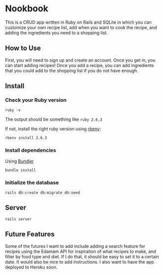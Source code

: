 # Nookbook

This is a CRUD app written in Ruby on Rails and SQLite in which you can customize your own recipe list, add when you want to cook the recipe, and adding the ingredients you need to a shopping list.

## How to Use

First, you will need to sign up and create an account. Once you get in, you can start adding recipes! Once you add a recipe, you can add ingredients that you could add to the shopping list if you do not have enough.

## Install

### Check your Ruby version

```shell
ruby -v
```

The output should be something like `ruby 2.6.3`

If not, install the right ruby version using [rbenv](https://github.com/rbenv/rbenv):

```shell
rbenv install 2.6.3
```

### Install dependencies

Using [Bundler](https://github.com/bundler/bundler)

```shell
bundle install
```

### Initialize the database

```shell
rails db:create db:migrate db:seed
```

## Server

```shell
rails server
```

## Future Features

Some of the futures I want to add include adding a search feature for recipes using the Edamam API for inspiration of what recipes to make, and filter by food type and diet. If I do that, it should be easy to set it to a certain date. It would also be nice to add instructions. I also want to have the app deployed to Heroku soon.
